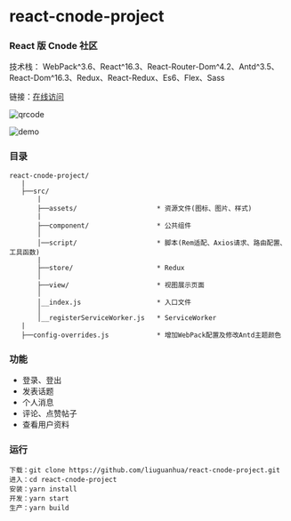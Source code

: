 # react-cnode-project

### React 版 Cnode 社区

技术栈： WebPack^3.6、React^16.3、React-Router-Dom^4.2、Antd^3.5、React-Dom^16.3、Redux、React-Redux、Es6、Flex、Sass

链接：[在线访问](//liuguanhua.github.io/cnode)

![qrcode](https://raw.githubusercontent.com/liuguanhua/react-cnode-project/master/src/assets/images/cnode-qrcode.png)

![demo](https://raw.githubusercontent.com/liuguanhua/react-cnode-project/master/src/assets/images/small-demo.gif)

### 目录

```
react-cnode-project/
   |
   ├──src/
       |
       ├──assets/                    * 资源文件(图标、图片、样式)
       |
       ├──component/                 * 公共组件
       │
       │──script/                    * 脚本(Rem适配、Axios请求、路由配置、工具函数)
       |
       ├──store/                     * Redux
       │
       ├──view/                      * 视图展示页面
       │
       │__index.js                   * 入口文件
       │
       │__registerServiceWorker.js   * ServiceWorker
   |
   ├──config-overrides.js            * 增加WebPack配置及修改Antd主题颜色
```

### 功能

* 登录、登出
* 发表话题
* 个人消息
* 评论、点赞帖子
* 查看用户资料

### 运行

```
下载：git clone https://github.com/liuguanhua/react-cnode-project.git
进入：cd react-cnode-project
安装：yarn install
开发：yarn start
生产：yarn build
```

<!-- "homepage": "https://liuguanhua.github.io/cnode/",
"homepage": "http://localhost:1111/react-cnode-project/build/", -->
